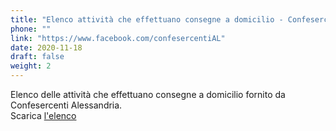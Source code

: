 ```yaml
---
title: "Elenco attività che effettuano consegne a domicilio - Confesercenti"
phone: ""
link: "https://www.facebook.com/confesercentiAL"
date: 2020-11-18
draft: false
weight: 2
---
```


Elenco delle attività che effettuano consegne a domicilio fornito da Confesercenti Alessandria.  
Scarica [l'elenco](/documents/consegne-domicilio-confesercenti-novembre-2020.pdf)

